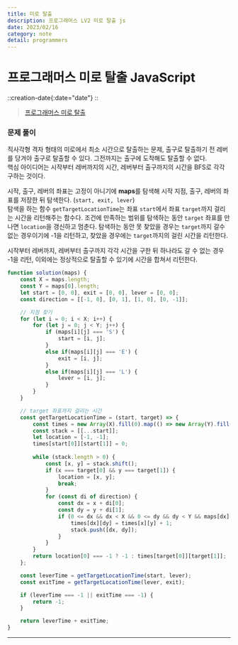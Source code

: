 ```yaml
---
title: 미로 탈출
description: 프로그래머스 LV2 미로 탈출 js
date: 2023/02/16
category: note
detail: programmers
---
```


# 프로그래머스 미로 탈출 JavaScript
::creation-date{:date="date"}
::

> <a href="https://school.programmers.co.kr/learn/courses/30/lessons/159993" target="_blank" class="font-bold">프로그래머스 미로 탈출</a>

### 문제 풀이
직사각형 격자 형태의 미로에서 최소 시간으로 탈출하는 문제, 출구로 탈출하기 전 레버를 당겨야 출구로 탈출할 수 있다. 그전까지는 출구에 도착해도 탈출할 수 없다.  
핵심 아이디어는 시작부터 레버까지의 시간, 레버부터 출구까지의 시간을 BFS로 각각 구하는 것이다.  

시작, 출구, 레버의 좌표는 고정이 아니기에 **maps**를 탐색해 시작 지점, 출구, 레버의 좌표를 저장한 뒤 탐색한다. (`start, exit, lever`)  
탐색을 하는 함수 `getTargetLocationTime`는 좌표 `start`에서 좌표 `target`까지 걸리는 시간을 리턴해주는 함수다. 조건에 만족하는 범위를 탐색하는 동안 `target` 좌표를 만나면 `location`을 갱신하고 멈춘다. 탐색하는 동안 못 찾았을 경우는 `target`까지 갈수 없는 경우이기에 -1을 리턴하고, 찾았을 경우에는 `target`까지의 걸린 시간을 리턴한다.

시작부터 레버까지, 레버부터 출구까지 각각 시간을 구한 뒤 하나라도 갈 수 없는 경우 -1을 리턴, 이외에는 정상적으로 탈출할 수 있기에 시간을 합쳐서 리턴한다.
 
```js
function solution(maps) {
    const X = maps.length;
    const Y = maps[0].length;
    let start = [0, 0], exit = [0, 0], lever = [0, 0];
    const direction = [[-1, 0], [0, 1], [1, 0], [0, -1]];

    // 지점 찾기
    for (let i = 0; i < X; i++) {
        for (let j = 0; j < Y; j++) {
            if (maps[i][j] === 'S') {
                start = [i, j];
            }
            else if(maps[i][j] === 'E') {
                exit = [i, j];
            }
            else if(maps[i][j] === 'L') {
                lever = [i, j];
            }
        }
    } 

    // target 좌표까지 걸리는 시간
    const getTargetLocationTime = (start, target) => {
        const times = new Array(X).fill(0).map(() => new Array(Y).fill(-1));
        const stack = [[...start]];
        let location = [-1, -1];
        times[start[0]][start[1]] = 0;
    
        while (stack.length > 0) {
            const [x, y] = stack.shift();
            if (x === target[0] && y === target[1]) {
                location = [x, y];
                break;
            }
            for (const di of direction) {
                const dx = x + di[0];
                const dy = y + di[1];
                if (0 <= dx && dx < X && 0 <= dy && dy < Y && maps[dx][dy] !== 'X' && times[dx][dy] === -1) {
                    times[dx][dy] = times[x][y] + 1;
                    stack.push([dx, dy]);
                }
            }
        }
        return location[0] === -1 ? -1 : times[target[0]][target[1]];
    };

    const leverTime = getTargetLocationTime(start, lever);
    const exitTime = getTargetLocationTime(lever, exit);

    if (leverTime === -1 || exitTime === -1) {
        return -1;
    }

    return leverTime + exitTime;
}


```

---